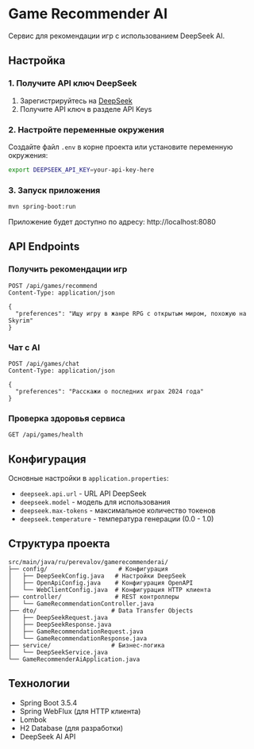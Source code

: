 # Game Recommender AI

Сервис для рекомендации игр с использованием DeepSeek AI.

## Настройка

### 1. Получите API ключ DeepSeek

1. Зарегистрируйтесь на [DeepSeek](https://platform.deepseek.com/)
2. Получите API ключ в разделе API Keys

### 2. Настройте переменные окружения

Создайте файл `.env` в корне проекта или установите переменную окружения:

```bash
export DEEPSEEK_API_KEY=your-api-key-here
```

### 3. Запуск приложения

```bash
mvn spring-boot:run
```

Приложение будет доступно по адресу: http://localhost:8080

## API Endpoints

### Получить рекомендации игр

```http
POST /api/games/recommend
Content-Type: application/json

{
  "preferences": "Ищу игру в жанре RPG с открытым миром, похожую на Skyrim"
}
```

### Чат с AI

```http
POST /api/games/chat
Content-Type: application/json

{
  "preferences": "Расскажи о последних играх 2024 года"
}
```

### Проверка здоровья сервиса

```http
GET /api/games/health
```

## Конфигурация

Основные настройки в `application.properties`:

- `deepseek.api.url` - URL API DeepSeek
- `deepseek.model` - модель для использования
- `deepseek.max-tokens` - максимальное количество токенов
- `deepseek.temperature` - температура генерации (0.0 - 1.0)

## Структура проекта

```
src/main/java/ru/perevalov/gamerecommenderai/
├── config/                    # Конфигурация
│   ├── DeepSeekConfig.java   # Настройки DeepSeek
│   ├── OpenApiConfig.java    # Конфигурация OpenAPI
│   └── WebClientConfig.java  # Конфигурация HTTP клиента
├── controller/               # REST контроллеры
│   └── GameRecommendationController.java
├── dto/                     # Data Transfer Objects
│   ├── DeepSeekRequest.java
│   ├── DeepSeekResponse.java
│   ├── GameRecommendationRequest.java
│   └── GameRecommendationResponse.java
├── service/                 # Бизнес-логика
│   └── DeepSeekService.java
└── GameRecommenderAiApplication.java
```

## Технологии

- Spring Boot 3.5.4
- Spring WebFlux (для HTTP клиента)
- Lombok
- H2 Database (для разработки)
- DeepSeek AI API 